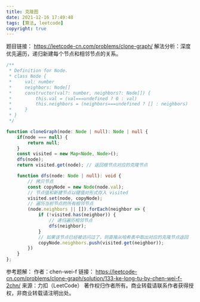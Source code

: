 ```yaml
---
title: 克隆图
date: 2021-12-16 17:49:48
tags: [算法, leetcode]
copyright: true
---
```

题目链接：
https://leetcode-cn.com/problems/clone-graph/
解法分析：深度优先遍历，递归新建每个节点和相邻节点的关系。

```ts
/**
 * Definition for Node.
 * class Node {
 *     val: number
 *     neighbors: Node[]
 *     constructor(val?: number, neighbors?: Node[]) {
 *         this.val = (val===undefined ? 0 : val)
 *         this.neighbors = (neighbors===undefined ? [] : neighbors)
 *     }
 * }
 */

function cloneGraph(node: Node | null): Node | null {
    if(node === null) {
        return null;
    }
    const visited = new Map<Node, Node>();
    dfs(node);
    return visited.get(node); // 返回根节点对应的克隆节点

    function dfs(node: Node | null): void {
        // 拷贝节点
        const copyNode = new Node(node.val);
        // 节点值和新建节点以键值对形式存入 visited
        visited.set(node, copyNode);
        // 遍历当前节点的所有相邻节点
        (node.neighbors || []).forEach(neighbor => {
            if (!visited.has(neighbor)) {
                // 递归遍历相邻节点
                dfs(neighbor);
            }
            // 如果该节点已经被访问过了，则直接从哈希表中取出对应的克隆节点返回
            copyNode.neighbors.push(visited.get(neighbor));
        })
    }
};
```

参考题解：
作者：chen-wei-f
链接：
https://leetcode-cn.com/problems/clone-graph/solution/133-ke-long-tu-by-chen-wei-f-2chn/
来源：力扣（LeetCode）
著作权归作者所有。商业转载请联系作者获得授权，非商业转载请注明出处。